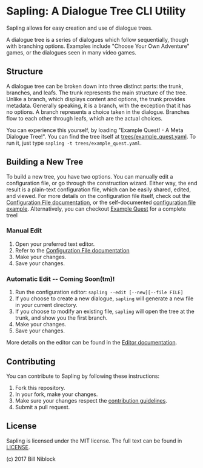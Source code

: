 # Sapling: A Dialogue Tree CLI Utility

Sapling allows for easy creation and use of dialogue trees.

A dialogue tree is a series of dialogues which follow sequentially, though with
branching options. Examples include "Choose Your Own Adventure" games, or the
dialogues seen in many video games.

## Structure

A dialogue tree can be broken down into three distinct parts: the trunk,
branches, and leafs. The trunk represents the main structure of the tree. Unlike
a branch, which displays content and options, the trunk provides metadata.
Generally speaking, it is a branch, with the exception that it has no options. A
branch represents a choice taken in the dialogue. Branches flow to each other
through leafs, which are the actual choices.

You can experience this yourself, by loading "Example Quest! - A Meta Dialogue
Tree!". You can find the tree itself at [trees/example\_quest.yaml](
trees/example_quest.yaml). To run it, just type `sapling -t
trees/example_quest.yaml`.

## Building a New Tree

To build a new tree, you have two options. You can manually edit a configuration
file, or go through the construction wizard. Either way, the end result is a
plain-text configuration file, which can be easily shared, edited, and viewed.
For more details on the configuration file itself, check out the [Configuration
 File documentation](docs/config_file.md), or the self-documented [configuration
 file example](docs/config_file_example.yaml). Alternatively, you can checkout
[Example Quest](trees/example_quest.yaml) for a complete treel

### Manual Edit

1. Open your preferred text editor.
2. Refer to the [Configuration File documentation](docs/config_file.md)
3. Make your changes.
4. Save your changes.

### Automatic Edit -- Coming Soon(tm)!

1. Run the configuration editor: `sapling --edit [--new][--file FILE]`
2. If you choose to create a new dialogue, `sapling` will generate a new file in
   your current directory.
3. If you choose to modify an existing file, `sapling` will open the tree at the
   trunk, and show you the first branch.
4. Make your changes.
5. Save your changes.

More details on the editor can be found in the [Editor
documentation](docs/editor.md).

## Contributing

You can contribute to Sapling by following these instructions:
1. Fork this repository.
2. In your fork, make your changes.
3. Make sure your changes respect the [contribution
   guidelines](CONTRIBUTING.md).
4. Submit a pull request.

## License

Sapling is licensed under the MIT license. The full text can be found in
[LICENSE](LICENSE).

(c) 2017 Bill Niblock
